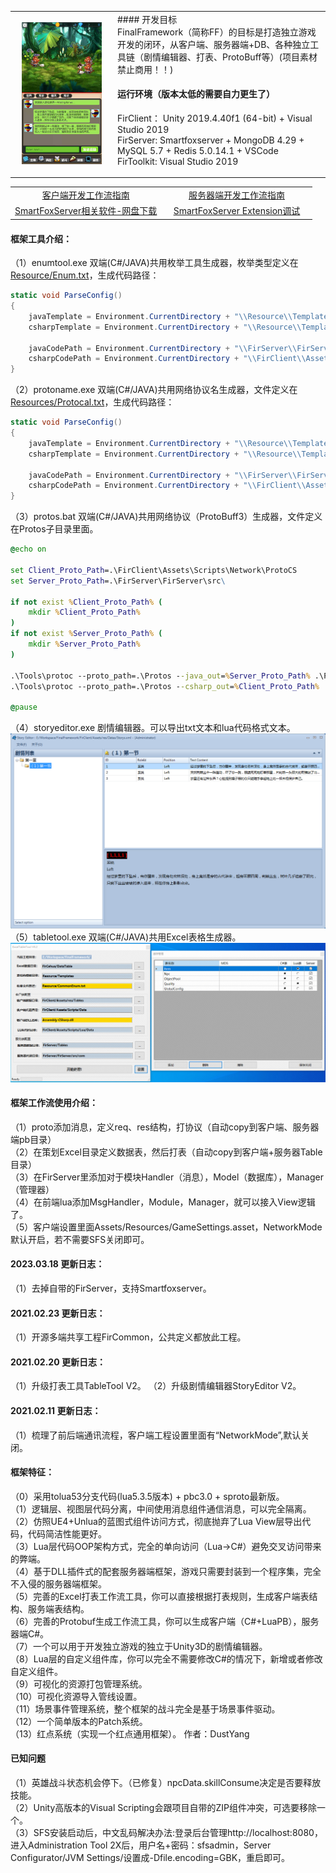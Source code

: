 <table>
	<tbody>
	<tr>
	<td align="center" width="150px"><img src="Screenshot/screenshot.jpg" width="128"/></td>
	<td>
#### 开发目标 <br/>
FinalFramework（简称FF）的目标是打造独立游戏开发的闭环，从客户端、服务器端+DB、各种独立工具链（剧情编辑器、打表、ProtoBuff等）(项目素材禁止商用！！)

	
#### 运行环境（版本太低的需要自力更生了）<br/>
FirClient： Unity 2019.4.40f1 (64-bit) + Visual Studio 2019  <br/>
FirServer:  Smartfoxserver + MongoDB 4.29 + MySQL 5.7 + Redis 5.0.14.1 + VSCode  <br/>
FirToolkit: Visual Studio 2019 
	</td>
	</tr>
	</tbody>
</table>

<table align="center" width="720px">
<tbody>
	<tr>
		<td align="center" width="50%"><a href="FirClient/README.md">客户端开发工作流指南</a></td>
		<td align="center" width="50%"><a href="FirServer/README.md">服务器端开发工作流指南</a></td>
	</tr>
	<tr>
		<td align="center" width="50%"><a href="https://pan.baidu.com/s/1U7jD7KyJwNajkspYW7F5uw?pwd=bpkb">SmartFoxServer相关软件-网盘下载</a></td>
		<td align="center" width="50%"><a href="https://www.cnblogs.com/code-boy/p/4883402.html">SmartFoxServer Extension调试</a></td>
	</tr>
</tbody>
</table>


#### 框架工具介绍：
（1）enumtool.exe 双端(C#/JAVA)共用枚举工具生成器，枚举类型定义在<a href="Resource/Enum.txt">Resource/Enum.txt</a>，生成代码路径：<br/>
```csharp
static void ParseConfig()
{
	javaTemplate = Environment.CurrentDirectory + "\\Resource\\Templates\\JavaEnum.txt";
	csharpTemplate = Environment.CurrentDirectory + "\\Resource\\Templates\\C#Enum.txt";

	javaCodePath = Environment.CurrentDirectory + "\\FirServer\\FirServer\\src\\com\\tables\\enums";
	csharpCodePath = Environment.CurrentDirectory + "\\FirClient\\Assets\\Scripts\\Data\\Enums";
}
```
（2）protoname.exe 双端(C#/JAVA)共用网络协议名生成器，文件定义在<a href="Resource/Protocal.txt">Resources/Protocal.txt</a>，生成代码路径：<br/>
```csharp
static void ParseConfig()
{
	javaTemplate = Environment.CurrentDirectory + "\\Resource\\Templates\\JavaProtocal.txt";
	csharpTemplate = Environment.CurrentDirectory + "\\Resource\\Templates\\C#Protocal.txt";

	javaCodePath = Environment.CurrentDirectory + "\\FirServer\\FirServer\\src\\com\\common\\Protocal.java";
	csharpCodePath = Environment.CurrentDirectory + "\\FirClient\\Assets\\Scripts\\Network\\Protocal.cs";
}
```
（3）protos.bat 双端(C#/JAVA)共用网络协议（ProtoBuff3）生成器，文件定义在Protos子目录里面。<br/>
```bat
@echo on

set Client_Proto_Path=.\FirClient\Assets\Scripts\Network\ProtoCS
set Server_Proto_Path=.\FirServer\FirServer\src\

if not exist %Client_Proto_Path% (
	mkdir %Client_Proto_Path%
)
if not exist %Server_Proto_Path% (
	mkdir %Server_Proto_Path% 
)

.\Tools\protoc --proto_path=.\Protos --java_out=%Server_Proto_Path% .\Protos\*.proto
.\Tools\protoc --proto_path=.\Protos --csharp_out=%Client_Proto_Path% .\Protos\*.proto

@pause
```
（4）storyeditor.exe 剧情编辑器。可以导出txt文本和lua代码格式文本。<br/>
<img src="Screenshot/storyeditor.png" />
（5）tabletool.exe 双端(C#/JAVA)共用Excel表格生成器。<br/>
<img src="Screenshot/tabletool.png" />

#### 框架工作流使用介绍：	
（1）proto添加消息，定义req、res结构，打协议（自动copy到客户端、服务器端pb目录） <br/> 
（2）在策划Excel目录定义数据表，然后打表（自动copy到客户端+服务器Table目录） <br/> 
（3）在FirServer里添加对于模块Handler（消息），Model（数据库），Manager（管理器） <br/> 
（4）在前端lua添加MsgHandler，Module，Manager，就可以接入View逻辑了。<br/>
（5）客户端设置里面Assets/Resources/GameSettings.asset，NetworkMode默认开启，若不需要SFS关闭即可。<br/>


#### 2023.03.18 更新日志：
（1）去掉自带的FirServer，支持Smartfoxserver。

#### 2021.02.23 更新日志：
（1）开源多端共享工程FirCommon，公共定义都放此工程。

#### 2021.02.20 更新日志：
（1）升级打表工具TableTool V2。
（2）升级剧情编辑器StoryEditor V2。 

#### 2021.02.11 更新日志：
（1）梳理了前后端通讯流程，客户端工程设置里面有“NetworkMode”,默认关闭。 

#### 框架特征：
（0）采用tolua53分支代码(lua5.3.5版本) + pbc3.0 + sproto最新版。    
（1）逻辑层、视图层代码分离，中间使用消息组件通信消息，可以完全隔离。  
（2）仿照UE4+Unlua的蓝图式组件访问方式，彻底抛弃了Lua View层导出代码，代码简洁性能更好。  
（3）Lua层代码OOP架构方式，完全的单向访问（Lua->C#）避免交叉访问带来的弊端。  
（4）基于DLL插件式的配套服务器端框架，游戏只需要封装到一个程序集，完全不入侵的服务器端框架。  
（5）完善的Excel打表工作流工具，你可以直接根据打表规则，生成客户端表结构、服务端表结构。  
（6）完善的Protobuf生成工作流工具，你可以生成客户端（C#+LuaPB），服务器端C#。  
（7）一个可以用于开发独立游戏的独立于Unity3D的剧情编辑器。  
（8）Lua层的自定义组件库，你可以完全不需要修改C#的情况下，新增或者修改自定义组件。  
（9）可视化的资源打包管理系统。  
（10）可视化资源导入管线设置。  
（11）场景事件管理系统，整个框架的战斗完全是基于场景事件驱动。  
（12）一个简单版本的Patch系统。  
（13）红点系统（实现一个红点通用框架）。  作者：DustYang

#### 已知问题
（1）英雄战斗状态机会停下。（已修复）npcData.skillConsume决定是否要释放技能。  <br/>
（2）Unity高版本的Visual Scripting会跟项目自带的ZIP组件冲突，可选要移除一个。<br/>
（3）SFS安装启动后，中文乱码解决办法:登录后台管理http://localhost:8080，进入Administration Tool 2X后，用户名+密码：sfsadmin，Server Configurator/JVM Settings/设置成-Dfile.encoding=GBK，重启即可。<br/>
